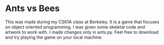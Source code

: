 # Ants vs Bees
This was made during my CS61A class at Berkeley. It is a game that focuses on object oriented programming. I was given some skeletal code and artwork to work with. I made changes only in ants.py. Feel free to download and try playing the game on your local machine. 
